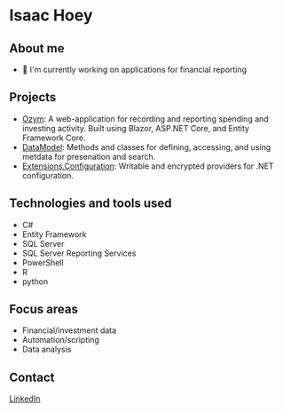 # Isaac Hoey

## About me
- 🔭 I'm currently working on applications for financial reporting

## Projects 
* [Ozym](/../../../Ozym): A web-application for recording and reporting spending and investing activity. Built using Blazor, ASP.NET Core, and Entity Framework Core.
* [DataModel](/../../../DataModel): Methods and classes for defining, accessing, and using metdata for presenation and search.
* [Extensions.Configuration](/../../../Extensions.Configuration): Writable and encrypted providers for .NET configuration.

## Technologies and tools used
* C#
* Entity Framework
* SQL Server
* SQL Server Reporting Services
* PowerShell
* R
* python

## Focus areas
* Financial/investment data
* Automation/scripting
* Data analysis

## Contact
[LinkedIn](https://www.linkedin.com/in/isaac-hoey/)
